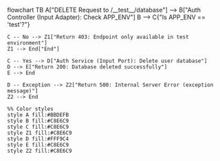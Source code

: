 flowchart TB
    A["DELETE Request to /\_\_test__/database"] --> B["Auth Controller (Input Adapter): Check APP_ENV"]
    B --> C{"Is APP_ENV == 'test'?"}
    
    C -- No --> Z1["Return 403: Endpoint only available in test environment"]
    Z1 --> End["End"]

    C -- Yes --> D["Auth Service (Input Port): Delete user database"]
    D --> E["Return 200: Database deleted successfully"]
    E --> End

    D -- Exception --> Z2["Return 500: Internal Server Error (exception message)"]
    Z2 --> End

    %% Color styles
    style A fill:#BBDEFB
    style B fill:#C8E6C9
    style C fill:#C8E6C9
    style Z1 fill:#C8E6C9
    style D fill:#FFF9C4
    style E fill:#C8E6C9
    style Z2 fill:#C8E6C9